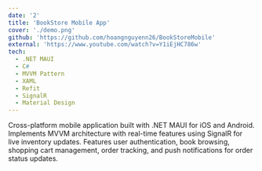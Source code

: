 ```yaml
---
date: '2'
title: 'BookStore Mobile App'
cover: './demo.png'
github: 'https://github.com/hoangnguyenn26/BookStoreMobile'
external: 'https://www.youtube.com/watch?v=Y1iEjHC786w'
tech:
  - .NET MAUI
  - C#
  - MVVM Pattern
  - XAML
  - Refit
  - SignalR
  - Material Design
---
```


Cross-platform mobile application built with .NET MAUI for iOS and Android. Implements MVVM architecture with real-time features using SignalR for live inventory updates. Features user authentication, book browsing, shopping cart management, order tracking, and push notifications for order status updates.
